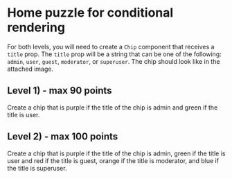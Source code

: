 # Home puzzle for conditional rendering

For both levels, you will need to create a `Chip` component that receives a `title` prop. The `title` prop will be a string that can be one of the following: `admin`, `user`, `guest`, `moderator`, or `superuser`. The chip should look like in the attached image.

## Level 1) - max 90 points
Create a chip that is purple if the title of the chip is admin and green if the title is user. 

## Level 2) - max 100 points
Create a chip that is purple if the title of the chip is admin, green if the title is user and red if the title is guest, orange if the title is moderator, and blue if the title is superuser.
